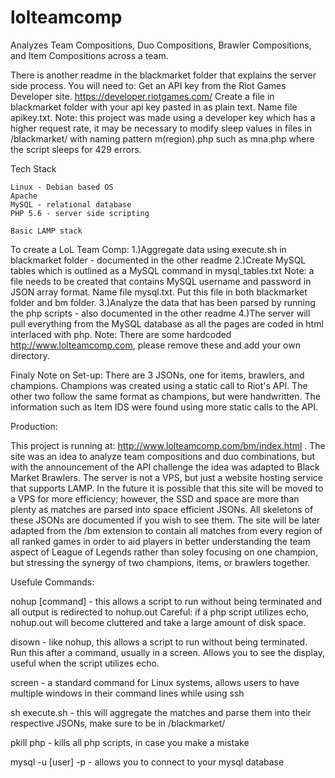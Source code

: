 # lolteamcomp
Analyzes Team Compositions, Duo Compositions, Brawler Compositions, and Item Compositions across a team.

There is another readme in the blackmarket folder that explains the server side process.
You will need to: Get an API key from the Riot Games Developer site.
  https://developer.riotgames.com/
Create a file in blackmarket folder with your api key pasted in as plain text. Name file apikey.txt.
Note: this project was made using a developer key which has a higher request rate, it may be necessary to modify sleep values
  in files in /blackmarket/ with naming pattern m(region).php such as mna.php where the script sleeps for 429 errors.

Tech Stack

    Linux - Debian based OS
    Apache
    MySQL - relational database
    PHP 5.6 - server side scripting
    
    Basic LAMP stack
    
To create a LoL Team Comp:
  1.)Aggregate data using execute.sh in blackmarket folder - documented in the other readme
  2.)Create MySQL tables which is outlined as a MySQL command in mysql_tables.txt
    Note: a file needs to be created that contains MySQL username and password in JSON array format. Name file mysql.txt.
    Put this file in both blackmarket folder and bm folder.
  3.)Analyze the data that has been parsed by running the php scripts - also documented in the other readme
  4.)The server will pull everything from the MySQL database as all the pages are coded in html interlaced with php.
    Note: There are some hardcoded http://www.lolteamcomp.com, please remove these and add your own directory.
  
Finaly Note on Set-up: There are 3 JSONs, one for items, brawlers, and champions. Champions was created using a static call
to Riot's API. The other two follow the same format as champions, but were handwritten. The information such as Item IDS were found
using more static calls to the API.

Production:

This project is running at: http://www.lolteamcomp.com/bm/index.html . The site was an idea to analyze team compositions and duo combinations,
but with the announcement of the API challenge the idea was adapted to Black Market Brawlers. The server is not a VPS, but just a
website hosting service that supports LAMP. In the future it is possible that this site will be moved to a VPS for more efficiency; 
however, the SSD and space are more than plenty as matches are parsed into space efficient JSONs. All skeletons of these JSONs are documented
if you wish to see them. The site will be later adapted from the /bm extension to contain all matches from every region of all ranked games
in order to aid players in better understanding the team aspect of League of Legends rather than soley focusing on one champion, but
stressing the synergy of two champions, items, or brawlers together.
  
Usefule Commands:

nohup [command] - this allows a script to run without being terminated and all output is redirected to nohup.out
  Careful: if a php script utilizes echo, nohup.out will become cluttered and take a large amount of disk space.

disown - like nohup, this allows a script to run without being terminated. Run this after a command, usually in a screen.
  Allows you to see the display, useful when the script utilizes echo.

screen - a standard command for Linux systems, allows users to have multiple windows in their command lines while using ssh

sh execute.sh - this will aggregate the matches and parse them into their respective JSONs, make sure to be in /blackmarket/

pkill php - kills all php scripts, in case you make a mistake

mysql -u [user] -p  - allows you to connect to your mysql database
